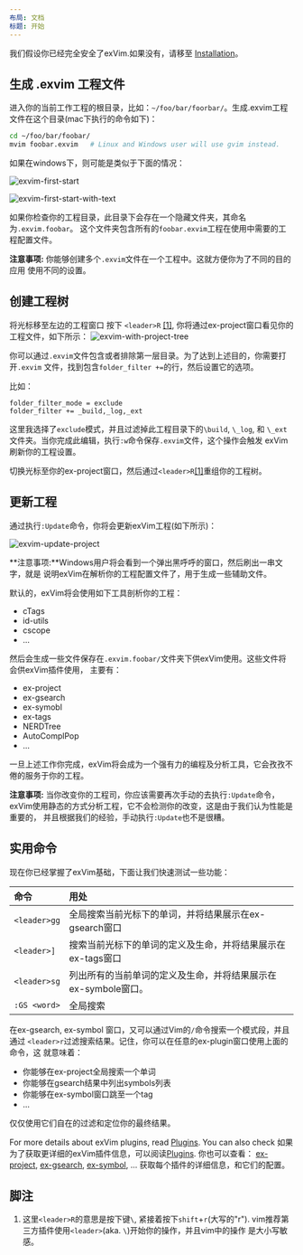 ```yaml
---
布局: 文档
标题: 开始
---
```


我们假设你已经完全安全了exVim.如果没有，请移至 [Installation]({{site.url}}/docs/install)。

## 生成 .exvim 工程文件

进入你的当前工作工程的根目录，比如：`~/foo/bar/foorbar/`。生成.exvim工程文件在这个目录(mac下执行的命令如下)：

```bash
cd ~/foo/bar/foobar/
mvim foobar.exvim   # Linux and Windows user will use gvim instead. 
```

如果在windows下，则可能是类似于下面的情况：

![exvim-first-start]({{site.url}}/docs/images/exvim-first-start.png)

![exvim-first-start-with-text]({{site.url}}/docs/images/exvim-first-start-with-text.png)

如果你检查你的工程目录，此目录下会存在一个隐藏文件夹，其命名为`.exvim.foobar`。
这个文件夹包含所有的`foobar.exvim`工程在使用中需要的工程配置文件。

**注意事项:** 你能够创建多个`.exvim`文件在一个工程中。这就方便你为了不同的目的应用
使用不同的设置。

## 创建工程树

将光标移至左边的工程窗口 按下 `<leader>R` [[1]](#footnotes),
你将通过ex-project窗口看见你的工程文件，如下所示：
![exvim-with-project-tree]({{site.url}}/docs/images/exvim-with-project-tree.png)

你可以通过`.exvim`文件包含或者排除第一层目录。为了达到上述目的，你需要打开`.exvim`
文件，找到包含`folder_filter +=`的行，然后设置它的选项。

比如：

```
folder_filter_mode = exclude
folder_filter += _build,_log,_ext
```

这里我选择了`exclude`模式，并且过滤掉此工程目录下的`\build`, `\_log`, 和
`\_ext`文件夹。当你完成此编辑，执行`:w`命令保存`.exvim`文件，这个操作会触发
exVim刷新你的工程设置。

切换光标至你的ex-project窗口，然后通过`<leader>R`[[1]](#footnotes)重组你的工程树。

## 更新工程

通过执行`:Update`命令，你将会更新exVim工程(如下所示)：

![exvim-update-project]({{site.url}}/docs/images/exvim-update-project.png)

**注意事项:**Windows用户将会看到一个弹出黑呼呼的窗口，然后刷出一串文字，就是
说明exVim在解析你的工程配置文件了，用于生成一些辅助文件。

默认的，exVim将会使用如下工具剖析你的工程：

- cTags
- id-utils
- cscope
- ...

然后会生成一些文件保存在`.exvim.foobar/`文件夹下供exVim使用。这些文件将会供exVim插件使用，
主要有：

- ex-project
- ex-gsearch
- ex-symobl
- ex-tags
- NERDTree
- AutoComplPop
- ...

一旦上述工作你完成，exVim将会成为一个强有力的编程及分析工具，它会孜孜不倦的服务于你的工程。

**注意事项:** 当你改变你的工程司，你应该需要再次手动的去执行`:Update`命令，
exVim使用静态的方式分析工程，它不会检测你的改变，这是由于我们认为性能是重要的，
并且根据我们的经验，手动执行`:Update`也不是很糟。

## 实用命令

现在你已经掌握了exVim基础，下面让我们快速测试一些功能：

| 命令             | 用处                                                                                                |
| :--------------- |:----------------------------------------------------------------------------|
| `<leader>gg`     | 全局搜索当前光标下的单词，并将结果展示在ex-gsearch窗口                      |
| `<leader>]`      | 搜索当前光标下的单词的定义及生命，并将结果展示在ex-tags窗口                 |
| `<leader>sg`     | 列出所有的当前单词的定义及生命，并将结果展示在ex-symbole窗口。              |
| `:GS <word>`     | 全局搜索 <word>                                                             |

在ex-gsearch, ex-symbol 窗口，又可以通过Vim的`/`命令搜索一个模式段，并且通过
`<leader>r`过滤搜索结果。记住，你可以在任意的ex-plugin窗口使用上面的命令，这
就意味着：

- 你能够在ex-project全局搜索一个单词
- 你能够在gsearch结果中列出symbols列表
- 你能够在ex-symbol窗口跳至一个tag
- ...

仅仅使用它们自在的过滤和定位你的最终结果。

For more details about exVim plugins, read [Plugins]({{site.url}}/docs/plugins).
You can also check 
如果为了获取更详细的exVim插件信息，可以阅读[Plugins]({{site.url}}/docs/plugins).
你也可以查看：
[ex-project](https://github.com/exvim/ex-project), 
[ex-gsearch](https://github.com/exvim/ex-gsearch),
[ex-symbol](https://github.com/exvim/ex-symbol),
... 获取每个插件的详细信息，和它们的配置。


<a name="footnotes"></a>
## 脚注

1. 这里`<leader>R`的意思是按下键`\`, 紧接着按下`shift`+`r`(大写的"r").
vim推荐第三方插件使用`<leader>`(aka. `\`)开始你的操作，并且vim中的操作
是大小写敏感。

